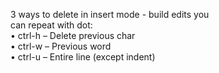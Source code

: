 3 ways to delete in insert mode - build edits you  
can repeat with dot:  
• ctrl-h – Delete previous char  
• ctrl-w – Previous word  
• ctrl-u – Entire line (except indent)  
